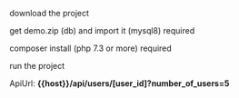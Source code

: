 <p>download the project</p>
<p>get demo.zip (db) and import it (mysql8) required</p>
<p>composer install (php 7.3 or more) required</p>
<p>run the project</p>
<p>ApiUrl: <b>{{host}}/api/users/[user_id]?number_of_users=5</b></p>
